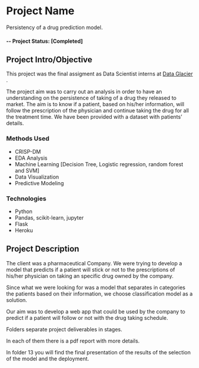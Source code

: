 # Project Name
Persistency of a drug prediction model.

#### -- Project Status: [Completed]

## Project Intro/Objective
This project was the final assigment as Data Scientist interns at [Data Glacier ](https://www.dataglacier.org/).

The project aim was to carry out an analysis in order to have an understanding on the persistence of taking of a drug they released to market. The aim is to know if a patient, based on his/her information, will follow the prescription of the physician and continue taking the drug for all the treatment time. We have been provided with a dataset with patients’ details.

### Methods Used
* CRISP-DM
* EDA Analysis
* Machine Learning [Decision Tree, Logistic regression, random forest and SVM]
* Data Visualization
* Predictive Modeling

### Technologies
* Python
* Pandas, scikit-learn, jupyter
* Flask
* Heroku

## Project Description

The client was a pharmaceutical Company. We were trying to develop a model that predicts if a patient will stick or not to the prescriptions of his/her physician on taking an specific drug owned by the company.

Since what we were looking for was a model that separates in categories the patients based on their information, we choose classification model as a solution. 

Our aim was to develop a web app that could be used by the company to predict if a patient will follow or not with the drug taking schedule.

Folders separate project deliverables in stages.

In each of them there is a pdf report with more details.

In folder 13 you will find the final presentation of the results of the selection of the model and the deployment.
